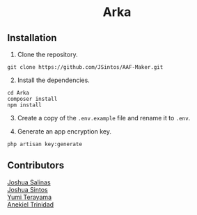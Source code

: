 <h1 align="center">
    Arka
</h1>

## Installation

1. Clone the repository.

```
git clone https://github.com/JSintos/AAF-Maker.git
```

2. Install the dependencies.

```
cd Arka
composer install
npm install
```

3. Create a copy of the `.env.example` file and rename it to `.env`.

4. Generate an app encryption key.

```
php artisan key:generate
```

## Contributors

[Joshua Salinas](https://github.com/joshuasalinas)  
[Joshua Sintos](https://github.com/JSintos)  
[Yumi Terayama](https://github.com/yumiterayama)  
[Anekiel Trinidad](https://github.com/anekieltrinidad)
